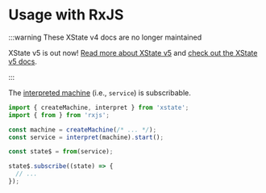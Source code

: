 # Usage with RxJS

:::warning These XState v4 docs are no longer maintained

XState v5 is out now! [Read more about XState v5](https://stately.ai/blog/2023-12-01-xstate-v5) and [check out the XState v5 docs](https://stately.ai/docs/xstate).

:::

The [interpreted machine](../guides/interpretation.md) (i.e., `service`) is subscribable.

```js
import { createMachine, interpret } from 'xstate';
import { from } from 'rxjs';

const machine = createMachine(/* ... */);
const service = interpret(machine).start();

const state$ = from(service);

state$.subscribe((state) => {
  // ...
});
```

